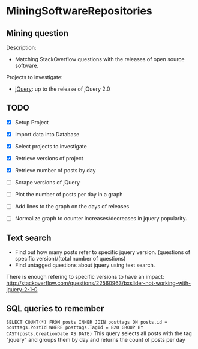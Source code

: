 MiningSoftwareRepositories
==========================

Mining question
--------------------
Description:
- Matching StackOverflow questions with the releases of open source software.

Projects to investigate:
- [jQuery](https://github.com/jquery/jquery/releases): up to the release of jQuery 2.0


TODO
------------------------
- [x] Setup Project
- [x] Import data into Database
- [x] Select projects to investigate
- [x] Retrieve versions of project
- [x] Retrieve number of posts by day
- [ ] Scrape versions of jQuery
- [ ] Plot the number of posts per day in a graph 
- [ ] Add lines to the graph on the days of releases
- [ ] Normalize graph to ocunter increases/decreases in jquery popularity.


Text search
----------------------
- Find out how many posts refer to specific jquery version. (questions of specific version)/(total number of questions)
- Find untagged questions about jquery using text search. 

There is enough refering to specific versions to have an impact: http://stackoverflow.com/questions/22560963/bxslider-not-working-with-jquery-2-1-0

SQL queries to remember
-----------------------
`SELECT COUNT(*) FROM posts INNER JOIN posttags ON posts.id = posttags.PostId WHERE posttags.TagId = 820 GROUP BY CAST(posts.CreationDate AS DATE)`
This query selects all posts with the tag "jquery" and groups them by day and returns the count of posts per day

